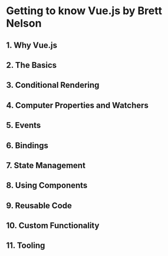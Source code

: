 # Getting to know Vue.js by Brett Nelson

## 1. Why Vue.js
## 2. The Basics
## 3. Conditional Rendering
## 4. Computer Properties and Watchers
## 5. Events
## 6. Bindings
## 7. State Management
## 8. Using Components
## 9. Reusable Code
## 10. Custom Functionality
## 11. Tooling
## 12. Using Routers

---
---

# 1. Why Vue.js

\-

# 2. The Basics

\-

# OUTDATED